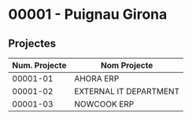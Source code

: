 # 00001 - Puignau Girona

## Projectes

| Num. Projecte | Nom Projecte |
|---|---|
| 00001-01 | AHORA ERP |
| 00001-02 | EXTERNAL IT DEPARTMENT |
| 00001-03 | NOWCOOK ERP |
